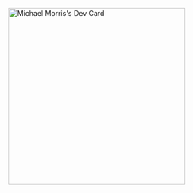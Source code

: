 <a href="https://app.daily.dev/noddynz"><img src="https://api.daily.dev/devcards/v2/5Qamv4wZEqRFJX0IuAjKC.png?type=default&r=kbe" width="356" alt="Michael Morris's Dev Card"/></a>
<!--
**noddynz/noddynz** is a ✨ _special_ ✨ repository because its `README.md` (this file) appears on your GitHub profile.

Here are some ideas to get you started:

- 🔭 I’m currently working on ...
- 🌱 I’m currently learning ...
- 👯 I’m looking to collaborate on ...
- 🤔 I’m looking for help with ...
- 💬 Ask me about ...
- 📫 How to reach me: ...
- 😄 Pronouns: ...
- ⚡ Fun fact: ...
-->

